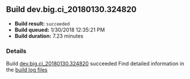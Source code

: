## Build dev.big.ci_20180130.324820
- **Build result:** `succeeded`
- **Build queued:** 1/30/2018 12:35:21 PM
- **Build duration:** 7.23 minutes
### Details
Build [dev.big.ci_20180130.324820](https://winappstudio.visualstudio.com/web/build.aspx?pcguid=a4ef43be-68ce-4195-a619-079b4d9834c2&builduri=vstfs%3a%2f%2f%2fBuild%2fBuild%2f24820) succeeded
Find detailed information in the [build log files](https://uwpctdiags.blob.core.windows.net/buildlogs/dev.big.ci_20180130.324820_logs.zip)
